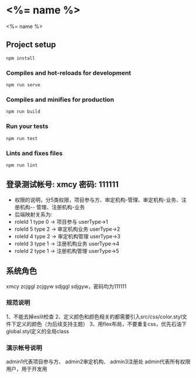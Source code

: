 # <%= name %>
<%= name %>
## Project setup
```
npm install
```

### Compiles and hot-reloads for development
```
npm run serve
```

### Compiles and minifies for production
```
npm run build
```

### Run your tests
```
npm run test
```

### Lints and fixes files
```
npm run lint
```

## 登录测试帐号: xmcy 密码: 111111
  - 权限的说明，分5类权限，项目参与方、审定机构-管理、审定机构-业务、注册机构-- 管理、注册机构-业务
  - 后端映射关系为:
  - roleId 1  type 0  -> 项目参与 userType->1
  - roleId 5  type 2 -> 审定机构业务 userType->2
  - roleId 4  type 2 -> 审定机构管理 userType->3
  - roleId 3  type 1 -> 注册机构业务 userType->4
  - roleId 2  type 1 -> 注册机构管理 userType->5
## 系统角色  
  xmcy
zcjggl
zcjgyw
sdjggl
sdjgyw，密码均为111111
### 规范说明
1、不能去掉eslit检查
2、定义颜色和颜色相关的都需要引入src/css/color.styl文件下定义的颜色（为后续支持主题）
3、用flex布局，不要重复css，优先石油下global.styl定义的全局class

### 演示帐号说明
admin1代表项目参与方、 admin2审定机构、 admin3注册处 admin代表所有权限用户，用于开发用
